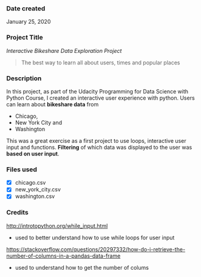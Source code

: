 ### Date created
January 25, 2020

### Project Title
*Interactive Bikeshare Data Exploration Project*
> The best way to learn all about users, 
> times and popular places

### Description
In this project, as part of the Udacity Programming for Data Science with Python Course, I created an interactive user experience with python. Users can learn about **bikeshare data** from 
* Chicago, 
* New York City and 
* Washington 

This was a great exercise as a first project to use loops, interactive user input and functions. **Filtering** of which data was displayed to the user was **based on user input**.

### Files used
- [x] chicago.csv
- [x] new_york_city.csv
- [x] washington.csv

### Credits
http://introtopython.org/while_input.html  
* used to better understand how to use while loops for user input

https://stackoverflow.com/questions/20297332/how-do-i-retrieve-the-number-of-columns-in-a-pandas-data-frame
* used to understand how to get the number of colums


